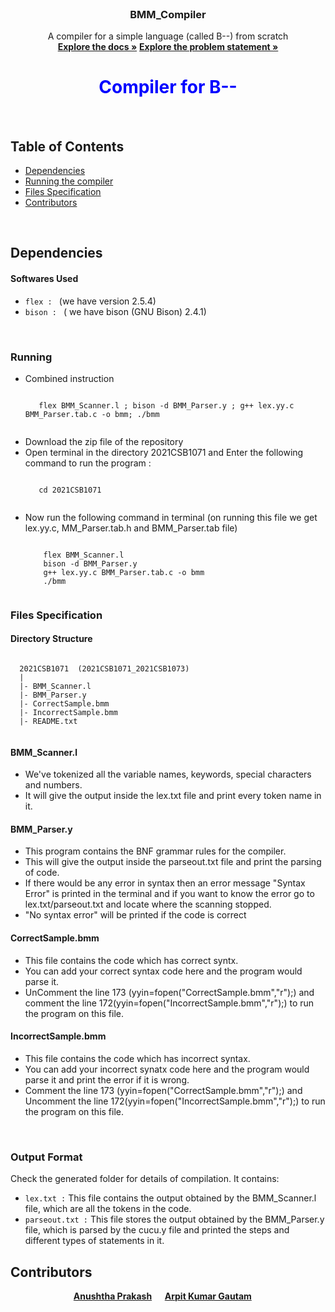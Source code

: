 <!DOCTYPE html>
<html lang="en">
<head>
    <meta charset="UTF-8">
    <meta http-equiv="X-UA-Compatible" content="IE=edge">
    <meta name="viewport" content="width=device-width, initial-scale=1.0">
</head>
<body>
    <br />
<p align="center">

  <h3 align="center">BMM_Compiler</h3>

  <p align="center">
    A compiler for a simple language (called B--) from scratch
    <br />
    <a href="https://github.com/anushthaPrakash/BMM_Compiler/blob/main/Docs.pdf"><strong>Explore the docs »</strong></a>
    <a href="https://github.com/anushthaPrakash/BMM_Compiler/blob/main/README.txt)"><strong>Explore the problem statement »</strong></a>
 
  </p>
</p>
<h1  style="color:blue;text-align:center" ><strong> Compiler for B--</strong></h1>

<br/>
<h2>Table of Contents</h2>
<ul>
  <li><a href="#dependencies">Dependencies</a></li>
  <li><a href="#running">Running the compiler</a></li>
  <li><a href="#files">Files Specification</a></li>
  <li><a href="#contributors">Contributors</a></li>
</ul>
<br>
<h2 id="dependencies">Dependencies</h2>

#### Softwares Used
- `flex : ` (we have version 2.5.4)
- `bison : ` ( we have bison (GNU Bison) 2.4.1)

<br>
<h3 id = "running">Running</h3>
<ul>
  <li>Combined instruction</li>
  <pre><code>
   flex BMM_Scanner.l ; bison -d BMM_Parser.y ; g++ lex.yy.c BMM_Parser.tab.c -o bmm; ./bmm
 </code></pre>
  <li>Download the zip file of the repository</li>
  <li>Open terminal in the directory 2021CSB1071 and Enter the following command to run the program :</li>
  <pre><code>
   cd 2021CSB1071
 </code></pre>
  <li>Now run the following command in terminal (on running this file we get lex.yy.c, MM_Parser.tab.h and BMM_Parser.tab file)</li>
  <pre><code>
    flex BMM_Scanner.l
    bison -d BMM_Parser.y
    g++ lex.yy.c BMM_Parser.tab.c -o bmm
    ./bmm
  </code></pre>
</ul>
<h3 id = "files" >Files Specification</h3>
  
  <h4>Directory Structure</h4>
  <pre><code>
  2021CSB1071  (2021CSB1071_2021CSB1073)
  |
  |- BMM_Scanner.l
  |- BMM_Parser.y
  |- CorrectSample.bmm
  |- IncorrectSample.bmm
  |- README.txt
  </code></pre>
  
  
  <h4>BMM_Scanner.l</h4>
<ul>
  <li>We've tokenized all the variable names, keywords, special characters and numbers.</li>
  <li>It will give the output inside the lex.txt file and print every token name in it.</li>
</ul>
    <h4>BMM_Parser.y</h4>
<ul>
  <li>This program contains the BNF grammar rules for the compiler.</li>
  <li>This will give the output inside the parseout.txt file and print the parsing of code.</li>
   <li>If there would be any error in syntax then an error message "Syntax Error" is printed in the terminal and if you want to know the error go to lex.txt/parseout.txt and locate where the scanning stopped.</li>
  <li>"No syntax error" will be printed if the code is correct</li>
</ul>
    <h4>CorrectSample.bmm</h4>
<ul>
  <li>This file contains the code which has correct syntx.</li>
  <li>You can add your correct syntax code here and the program would parse it.</li>
  <li>UnComment the line 173 (yyin=fopen("CorrectSample.bmm","r");) and comment the line 172(yyin=fopen("IncorrectSample.bmm","r");) to run the program on this file.</li>
</ul>
    <h4>IncorrectSample.bmm</h4>
<ul>
  <li>This file contains the code which has incorrect syntax.</li>
  <li>You can add your incorrect synatx code here and the program would parse it and print the error if it is wrong.</li>
  <li>Comment the line 173 (yyin=fopen("CorrectSample.bmm","r");) and Uncomment the line 172(yyin=fopen("IncorrectSample.bmm","r");) to run the program on this file.</li>
</ul>
<br>

<h3>Output Format</h3>

Check the generated folder for details of compilation. It contains:

- `lex.txt :` This file contains the output obtained by the BMM_Scanner.l file, which are all the tokens in the code.
- `parseout.txt :` This file stores the output obtained by the BMM_Parser.y file, which is parsed by the cucu.y file and printed the steps and different types of statements in it.


<h2 id="contributors">Contributors</h2>

<div align="center">
  <strong>
    <a href="https://github.com/anushthaPrakash">Anushtha Prakash</a> &emsp;
    <a href="https://github.com/ARinger22">Arpit Kumar Gautam</a> &emsp;
  </strong>
</div>

</body>
</html>